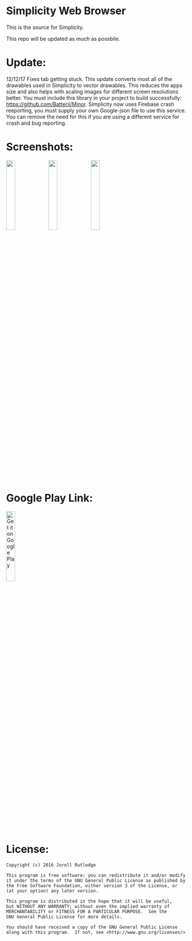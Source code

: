 # Simplicity Web Browser

This is the source for Simplicity.

This repo will be updated as much as possbile.

# Update:
12/12/17 Fixes tab getting stuck. This update converts most all of the drawables used in Simplicity to vector drawables. This reduces the apps size and also helps with scaling images for different screen resolutions better. You must include this library in your project to build successfully: https://github.com/Batterii/Minor. Simplicity now uses Firebase crash reeporting, you must supply your own Google-json file to use this service. You can remove the need for this if you are using a different service for crash and bug reporting. 
 

# Screenshots:
<img src="https://github.com/creativetrendsapps/SimplicityBrowser/blob/master/Screenshots/Screenshot_2017-01-05-09-15-02.png" width="22%" height=""> <img src="https://github.com/creativetrendsapps/SimplicityBrowser/blob/master/Screenshots/Screenshot_2017-01-05-09-15-17.png" width="22%" height=""> <img src="https://github.com/creativetrendsapps/SimplicityBrowser/blob/master/Screenshots/Screenshot_2017-01-05-09-15-41.png" width="22%" height="">

# Google Play Link:
<a href='https://play.google.com/store/apps/details?id=com.creativetrends.simplicity.app&hl=en&utm_source=global_co&utm_medium=prtnr&utm_content=Mar2515&utm_campaign=PartBadge&pcampaignid=MKT-Other-global-all-co-prtnr-py-PartBadge-Mar2515-1'><img alt='Get it on Google Play' src='https://play.google.com/intl/en_us/badges/images/generic/en_badge_web_generic.png' width="22%" height=""/></a>


# License:

    Copyright (c) 2016 Jorell Rutledge
    
    This program is free software: you can redistribute it and/or modify
    it under the terms of the GNU General Public License as published by
    the Free Software Foundation, either version 3 of the License, or
    (at your option) any later version.

    This program is distributed in the hope that it will be useful,
    but WITHOUT ANY WARRANTY; without even the implied warranty of
    MERCHANTABILITY or FITNESS FOR A PARTICULAR PURPOSE.  See the
    GNU General Public License for more details.

    You should have received a copy of the GNU General Public License
    along with this program.  If not, see <http://www.gnu.org/licenses/>
